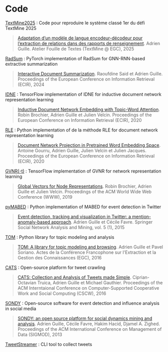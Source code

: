 # Code

[TextMine2025](https://github.com/AdrienGuille/TextMine2025) : Code pour reproduire le système classé 1er du défi TextMine 2025
> [Adaptation d’un modèle de langue encodeur-décodeur pour l’extraction de relations dans des rapports de renseignement](https://github.com/AdrienGuille/TextMine2025/blob/main/Article.pdf). Adrien Guille. Atelier Fouille de Textes (TextMine @ EGC), 2025

[RadSum](https://github.com/Baragouine/radsum) : PyTorch implementation of RadSum for GNN-RNN-based extractive summarization
> [Interactive Document Summarization](https://adrienguille.github.io/publications/ecir2024.pdf). Raoufdine Said et Adrien Guille. Proceedings of the European Conference on Information Retrieval (ECIR), 2024

[IDNE](https://github.com/brochier/idne) : TensorFlow implementation of IDNE for inductive document network representation learning

> [Inductive Document Network Embedding with Topic-Word Attention](https://arxiv.org/pdf/2001.03369.pdf). Robin Brochier, Adrien Guille et Julien Velcin. Proceedings of the European Conference on Information Retrieval (ECIR), 2020

[RLE](https://github.com/AntoineGourru/DNEmbedding) : Python implementation of de la méthode RLE for  document network representation learning

> [Document Network Projection in Pretrained Word Embedding Space](https://arxiv.org/pdf/2001.05727.pdf). Antoine Gourru, Adrien Guille, Julien Velcin et Julien Jacques. Proceedings of the European Conference on Information Retrieval (ECIR), 2020

[GVNR(-t)](https://github.com/brochier/gvnr) : TensorFlow implementation of GVNR for network representation learning

> [Global Vectors for Node Representations](https://arxiv.org/pdf/1902.11004.pdf). Robin Brochier, Adrien Guille et Julien Velcin. Proceedings of the ACM World Wide Web Conference (WWW), 2019

[pyMABED](https://github.com/AdrienGuille/pyMABED) : Python implementation of MABED for event detection in Twitter

> [Event detection, tracking and visualization in Twitter: a mention-anomaly-based approach](http://arxiv.org/pdf/1505.05657.pdf). Adrien Guille et Cécile Favre. Springer Social Network Analysis and Mining, vol. 5 (1), 2015

[TOM](https://github.com/AdrienGuille/TOM) : Python library for topic modeling and analysis

>[TOM: A library for topic modeling and browsing](http://mediamining.univ-lyon2.fr/people/guille/publications/egc2016_demo.pdf). Adrien Guille et Pavel Soriano. Actes de la Conférence Francophone sur l'Extraction et la Gestion des Connaissances (EGC), 2016

[CATS](https://github.com/CATS-Project) : Open-source platform for tweet crawling

> [CATS: Collection and Analysis of Tweets made Simple](http://mediamining.univ-lyon2.fr/people/guille/publications/cscw16.pdf). Ciprian-Octavian Truica, Adrien Guille et Michael Gauthier. Proceedings of the ACM Interntaional Conference on Computer-Supported Cooperative Work and Social Computing (CSCW), 2016

[SONDY](https://github.com/AdrienGuille/SONDY) : Open-source software for event detection and influence analysis in social media

> [SONDY: an open source platform for social dynamics mining and analysis](http://mediamining.univ-lyon2.fr/people/guille/publications/sigmod13.pdf). Adrien Guille, Cécile Favre, Hakim Hacid, Djamel A. Zighed. Proceedings of the ACM International Conference on Management of Data (SIGMOD), 2013

[TweetStreamer](https://github.com/AdrienGuille/TweetStreamer) : CLI tool to collect tweets
